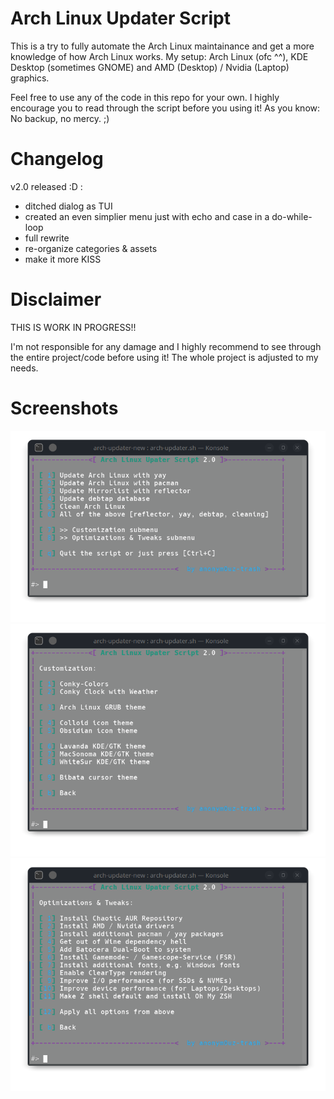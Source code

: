 # Arch Linux Updater Script

This is a try to fully automate the Arch Linux maintainance and get a more knowledge of how Arch Linux works.
My setup:  Arch Linux (ofc ^^), KDE Desktop (sometimes GNOME) and AMD (Desktop) / Nvidia (Laptop) graphics.

Feel free to use any of the code in this repo for your own.
I highly encourage you to read through the script before you using it!
As you know: No backup, no mercy. ;)

# Changelog

v2.0 released :D :
- ditched dialog as TUI
- created an even simplier menu just with echo and case in a do-while-loop
- full rewrite
- re-organize categories & assets
- make it more KISS

# Disclaimer

THIS IS WORK IN PROGRESS!!

I'm not responsible for any damage and I highly recommend to see through the entire project/code before using it!
The whole project is adjusted to my needs.

# Screenshots
![Arch Linux Updater - Main Menu](https://github.com/anonymouz-trash/arch-updater/blob/main/screenshots/arch-updater_mainmenu.png?raw=true)
![Arch Linux Updater - Main Menu](https://github.com/anonymouz-trash/arch-updater/blob/main/screenshots/arch-updater_customization.png?raw=true)
![Arch Linux Updater - Main Menu](https://github.com/anonymouz-trash/arch-updater/blob/main/screenshots/arch-updater_optimizations.png?raw=true)
